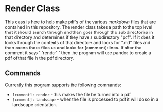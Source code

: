 # Render Class

This class is here to help make pdf's of the various *markdown* files that are contained in this repository. The render 
class takes a path to the top level that it should search through and then goes through the sub directories in that directory
and determines if they have a subdirectory "pdf". If it does it looks through the contents of that directory and looks for ".md" 
files and then opens those files up and looks for [comment]: lines. If after the comment it says '''render''' then the 
program will use pandoc to create a pdf of that file in the pdf directory. 

## Commands

Currently this program supports the following commands:

* ```[comment]: render``` - this makes the file be turned into a pdf
* ```[comment]: landscape``` - when the file is processed to pdf it will do so in a landscape orientation.